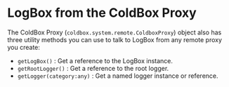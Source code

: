 # LogBox from the ColdBox Proxy

The ColdBox Proxy (`coldbox.system.remote.ColdboxProxy`) object also has three utility methods you can use to talk to LogBox from any remote proxy you create:

* `getLogBox()` : Get a reference to the LogBox instance.
* `getRootLogger()` : Get a reference to the root logger.
* `getLogger(category:any)` : Get a named logger instance or reference.
